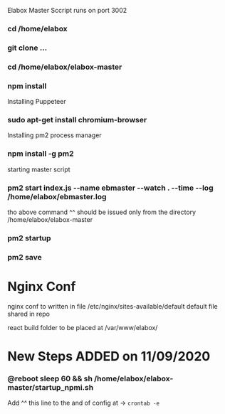 Elabox Master Sccript
runs on port 3002

### cd /home/elabox
### git clone ...
### cd /home/elabox/elabox-master
### npm install
Installing Puppeteer 
### sudo apt-get install chromium-browser
Installing pm2 process manager
### npm install -g pm2
starting master script
### pm2 start index.js --name ebmaster --watch . --time --log /home/elabox/ebmaster.log
tho above command ^^ should be issued only from the directory /home/elabox/elabox-master
### pm2 startup
### pm2 save



# Nginx Conf 
 nginx conf to written in file /etc/nginx/sites-available/default
 default file shared in repo

react build folder to be placed at /var/www/elabox/


# New Steps ADDED on 11/09/2020
### @reboot sleep 60 && sh /home/elabox/elabox-master/startup_npmi.sh
 Add ^^ this line to the and of config at -> `crontab -e`

